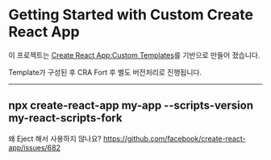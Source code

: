 # Getting Started with Custom Create React App

이 프로젝트는 [Create React App:Custom Templates](https://create-react-app.dev/docs/custom-templates/)를 기반으로 만들어 
졌습니다.

Template가 구성된 후 CRA Fort 후 별도 버전처리로 진행됩니다.

----
npx create-react-app my-app --scripts-version my-react-scripts-fork
----

왜 Eject 해서 사용하지 않나요?
https://github.com/facebook/create-react-app/issues/682